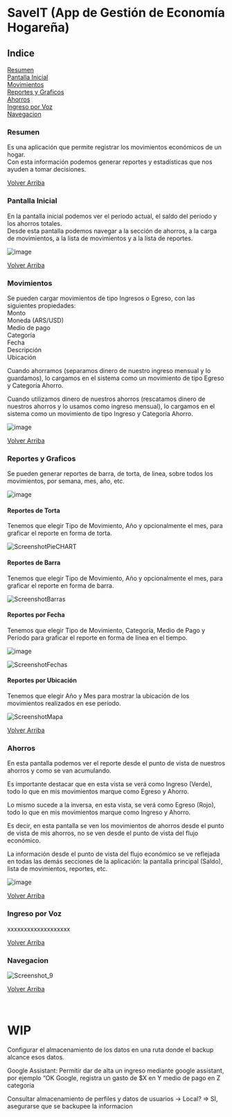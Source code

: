 <a name="saveit"/>

# SaveIT (App de Gestión de Economía Hogareña)

## Indice
[Resumen](#resumen)  
[Pantalla Inicial](#pantallainicial)  
[Movimientos](#movimientos)  
[Reportes y Graficos](#reportes)  
[Ahorros](#ahorros)  
[Ingreso por Voz](#ingreso-por-voz)  
[Navegacion](#navegacion)


<a name="resumen"/>

### Resumen
Es una aplicación que permite registrar los movimientos económicos de un hogar.  
Con esta información podemos generar reportes y estadísticas que nos ayuden a tomar decisiones.

[Volver Arriba](#saveit)


<a name="pantallainicial"/>

### Pantalla Inicial
En la pantalla inicial podemos ver el período actual, el saldo del período y los ahorros totales.  
Desde esta pantalla podemos navegar a la sección de ahorros, a la carga de movimientos, a la lista de movimientos y a la lista de reportes.

![image](https://user-images.githubusercontent.com/20273903/125209122-16659200-e26d-11eb-949b-9bd65a496634.png)


[Volver Arriba](#saveit)


<a name="movimientos"/>

### Movimientos
Se pueden cargar movimientos de tipo Ingresos o Egreso, con las siguientes propiedades:  
Monto  
Moneda (ARS/USD)  
Medio de pago  
Categoría  
Fecha  
Descripción  
Ubicación

Cuando ahorramos (separamos dinero de nuestro ingreso mensual y lo guardamos), lo cargamos en el sistema como un movimiento de tipo Egreso y Categoría Ahorro.  

Cuando utilizamos dinero de nuestros ahorros (rescatamos dinero de nuestros ahorros y lo usamos como ingreso mensual), lo cargamos en el sistema como un movimiento de tipo Ingreso y Categoría Ahorro.

![image](https://user-images.githubusercontent.com/20273903/125209132-241b1780-e26d-11eb-95e8-b45457c8994b.png)


[Volver Arriba](#saveit)


<a name="reportes"/>

### Reportes y Graficos
Se pueden generar reportes de barra, de torta, de linea, sobre todos los movimientos, por semana, mes, año, etc.

![image](https://user-images.githubusercontent.com/20273903/125209186-90961680-e26d-11eb-84c6-db6ec9a5881f.png)

#### Reportes de Torta
Tenemos que elegir Tipo de Movimiento, Año y opcionalmente el mes, para graficar el reporte en forma de torta. 

![ScreenshotPieCHART](https://user-images.githubusercontent.com/11811173/125211195-25ebd780-e27b-11eb-81f4-a7ee32dbf3fd.jpg)


#### Reportes de Barra
Tenemos que elegir Tipo de Movimiento, Año y opcionalmente el mes, para graficar el reporte en forma de barra. 

![ScreenshotBarras](https://user-images.githubusercontent.com/11811173/125211201-2c7a4f00-e27b-11eb-99f1-20bfe0ce6a4e.jpg)


#### Reportes por Fecha
Tenemos que elegir Tipo de Movimiento, Categoría, Medio de Pago y Período para graficar el reporte en forma de línea en el tiempo.

![image](https://user-images.githubusercontent.com/20273903/125209283-229e1f00-e26e-11eb-96a5-20e5922ccd45.png)

![ScreenshotFechas](https://user-images.githubusercontent.com/11811173/125211219-4320a600-e27b-11eb-82c1-8e80924adf0c.jpg)


#### Reportes por Ubicación
Tenemos que elegir Año y Mes para mostrar la ubicación de los movimientos realizados en ese período.

![ScreenshotMapa](https://user-images.githubusercontent.com/11811173/125211224-49168700-e27b-11eb-90fd-6d13709f6dad.jpg)



[Volver Arriba](#saveit)


<a name="ahorros"/>

### Ahorros
En esta pantalla podemos ver el reporte desde el punto de vista de nuestros ahorros y como se van acumulando.

Es importante destacar que en esta vista se verá como Ingreso (Verde), todo lo que en mis movimientos marque como Egreso y Ahorro.  

Lo mismo sucede a la inversa, en esta vista, se verá como Egreso (Rojo), todo lo que en mis movimientos marque como Ingreso y Ahorro.

Es decir, en esta pantalla se ven los movimientos de ahorros desde el punto de vista de mis ahorros, no se ven desde el punto de vista del flujo económico. 

La información desde el punto de vista del flujo económico se ve reflejada en todas las demás secciones de la aplicación: la pantalla principal (Saldo), lista de movimientos, reportes, etc.


![image](https://user-images.githubusercontent.com/20273903/125209142-3b5a0500-e26d-11eb-9dff-7837952b8553.png)


[Volver Arriba](#saveit)


<a name="ingresoporvoz"/>

### Ingreso por Voz
xxxxxxxxxxxxxxxxxxx

[Volver Arriba](#saveit)


<a name="navegacion"/>

### Navegacion
![Screenshot_9](https://user-images.githubusercontent.com/11811173/125207274-b4535f80-e261-11eb-901f-910a0288c015.jpg)

[Volver Arriba](#saveit)


<br>

# WIP

Configurar el almacenamiento de los datos en una ruta donde el backup alcance esos datos.

Google Assistant: Permitir dar de alta un ingreso mediante google assistant, por ejemplo “OK Google, registra un gasto de $X en Y medio de pago en Z categoría

Consultar almacenamiento de perfiles y datos de usuarios -> Local?
=> SI, asegurarse que se backupee la informacion
